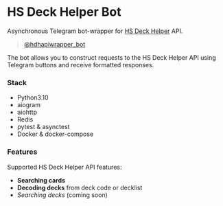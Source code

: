 # HS Deck Helper Bot

Asynchronous Telegram bot-wrapper for [HS Deck Helper](https://github.com/ysaron/hearthstone-deck-helper) API.  

> [@hdhapiwrapper_bot](https://t.me/hdhapiwrapper_bot)

The bot allows you to construct requests to the HS Deck Helper API using Telegram buttons and receive formatted responses.  

### Stack

- Python3.10
- aiogram
- aiohttp
- Redis
- pytest & asynctest
- Docker & docker-compose

### Features

Supported HS Deck Helper API features:  
- **Searching cards** 
- **Decoding decks** from deck code or decklist
- *Searching decks* (coming soon)

